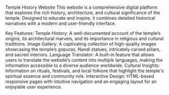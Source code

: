 Temple History Website
This website is a comprehensive digital platform that explores the rich history, architecture, and cultural significance of the temple. Designed to educate and inspire, it combines detailed historical narratives with a modern and user-friendly interface.

Key Features:
Temple History: A well-documented account of the temple’s origins, its architectural marvels, and its importance in religious and cultural traditions.
Image Gallery: A captivating collection of high-quality images showcasing the temple’s gopuras, Nandi statues, intricately carved pillars, and sacred interiors.
Language Translator: A built-in feature that allows users to translate the website’s content into multiple languages, making the information accessible to a diverse audience worldwide.
Cultural Insights: Information on rituals, festivals, and local folklore that highlight the temple's spiritual essence and community role.
Interactive Design: HTML-based responsive pages with intuitive navigation and an engaging layout for an enjoyable user experience.
